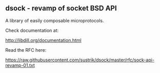 ## dsock - revamp of socket BSD API

A library of easily composable microprotocols.

Check documentation at:

http://libdill.org/documentation.html

Read the RFC here:

https://raw.githubusercontent.com/sustrik/dsock/master/rfc/sock-api-revamp-01.txt
